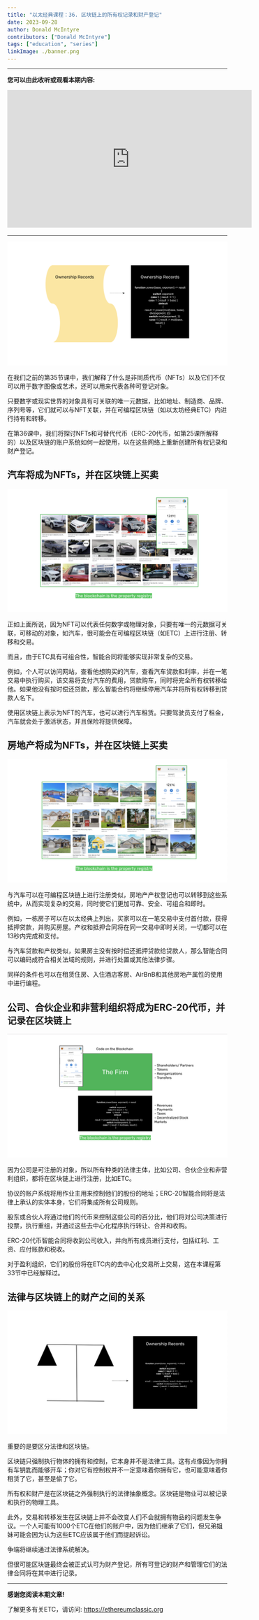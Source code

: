 ```yaml
---
title: "以太经典课程：36. 区块链上的所有权记录和财产登记"
date: 2023-09-28
author: Donald McIntyre
contributors: ["Donald McIntyre"]
tags: ["education", "series"]
linkImage: ./banner.png
---
```


---
**您可以由此收听或观看本期内容:**

<iframe width="560" height="315" src="https://www.youtube.com/embed/srxeVLmK6TU?si=wOOxcJJFLcmqKOjd" title="YouTube video player" frameborder="0" allow="accelerometer; autoplay; clipboard-write; encrypted-media; gyroscope; picture-in-picture; web-share" allowfullscreen></iframe>

---

![](1.png)

在我们之前的第35节课中，我们解释了什么是非同质代币（NFTs）以及它们不仅可以用于数字图像或艺术，还可以用来代表各种可登记对象。

只要数字或现实世界的对象具有可关联的唯一元数据，比如地址、制造商、品牌、序列号等，它们就可以与NFT关联，并在可编程区块链（如以太坊经典ETC）内进行持有和转移。

在第36课中，我们将探讨NFTs和可替代代币（ERC-20代币，如第25课所解释的）以及区块链的账户系统如何一起使用，以在这些网络上重新创建所有权记录和财产登记。

## 汽车将成为NFTs，并在区块链上买卖

![](2.png)

正如上面所说，因为NFT可以代表任何数字或物理对象，只要有唯一的元数据可关联，可移动的对象，如汽车，很可能会在可编程区块链（如ETC）上进行注册、转移和交易。

而且，由于ETC具有可组合性，智能合同将能够实现非常复杂的交易。

例如，个人可以访问网站，查看他想购买的汽车，查看汽车贷款和利率，并在一笔交易中执行购买，该交易将支付汽车的费用，贷款购车，同时将完全所有权转移给他。如果他没有按时偿还贷款，那么智能合约将继续停用汽车并将所有权转移到贷款人名下。

使用区块链上表示为NFT的汽车，也可以进行汽车租赁。只要驾驶员支付了租金，汽车就会处于激活状态，并且保险将提供保障。

## 房地产将成为NFTs，并在区块链上买卖

![](3.png)

与汽车可以在可编程区块链上进行注册类似，房地产产权登记也可以转移到这些系统中，从而实现复杂的交易，同时使它们更加可靠、安全、可组合和即时。

例如，一栋房子可以在以太经典上列出，买家可以在一笔交易中支付首付款，获得抵押贷款，并购买房屋。产权和抵押合同将在同一交易中即时关闭，一切都可以在13秒内完成和支付。

与汽车贷款和产权类似，如果房主没有按时偿还抵押贷款给贷款人，那么智能合同可以编码成符合相关法域的规则，并进行处置或其他法律步骤。

同样的条件也可以在租赁住房、入住酒店客房、AirBnB和其他房地产属性的使用中进行编程。

## 公司、合伙企业和非营利组织将成为ERC-20代币，并记录在区块链上

![](4.png)

因为公司是可注册的对象，所以所有种类的法律主体，比如公司、合伙企业和非营利组织，都将在区块链上进行注册，比如ETC。

协议的账户系统将用作业主用来控制他们的股份的地址；ERC-20智能合同将是法律上承认的实体本身，它们将集成所有公司规则。

股东或合伙人将通过他们的代币来控制这些公司的百分比，他们将对公司决策进行投票，执行重组，并通过这些去中心化程序执行转让、合并和收购。

ERC-20代币智能合同将收到公司收入，并向所有成员进行支付，包括红利、工资、应付账款和税收。

对于盈利组织，它们的股份将在ETC内的去中心化交易所上交易，这在本课程第33节中已经解释过。

## 法律与区块链上的财产之间的关系

![](5.png)

重要的是要区分法律和区块链。

区块链只强制执行物体的拥有和控制，它本身并不是法律工具。这有点像因为你拥有车钥匙而能够开车；你对它有控制权并不一定意味着你拥有它，也可能意味着你租赁了它，甚至是偷了它。

所有权和财产是在区块链之外强制执行的法律抽象概念。区块链是物业可以被记录和执行的物理工具。

此外，交易和转移发生在区块链上并不会改变人们不会就拥有物品的问题发生争议。一个人可能有1000个ETC在他们的账户中，因为他们继承了它们，但兄弟姐妹可能会因为认为这些ETC应该属于他们而提起诉讼。

争端将继续通过法律系统解决。

但很可能区块链最终会被正式认可为财产登记，所有可登记的财产和管理它们的法律合同将在其中进行记录。

---

**感谢您阅读本期文章!**

了解更多有关ETC，请访问: https://ethereumclassic.org
